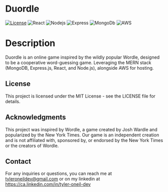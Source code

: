 # Duordle

[![License](https://img.shields.io/badge/License-MIT-blue.svg)](https://opensource.org/licenses/MIT)
![React](https://img.shields.io/badge/-ReactJs-61DAFB?logo=react&logoColor=white&style=for-the-badge)
![Nodejs](https://img.shields.io/badge/Node.js-43853D?style=for-the-badge&logo=node.js&logoColor=white)
![Express](https://img.shields.io/badge/Express.js-404D59?style=for-the-badge)
![MongoDb](https://img.shields.io/badge/MongoDB-4EA94B?style=for-the-badge&logo=mongodb&logoColor=white)
![AWS](https://img.shields.io/badge/Amazon_AWS-232F3E?style=for-the-badge&logo=amazon-aws&logoColor=white)

# Description

Duordle is an online game inspired by the wildly popular Wordle, designed to be a cooperative word-guessing game. Leveraging the MERN stack (MongoDB, Express.js, React, and Node.js), alongside AWS for hosting.

## License

This project is licensed under the MIT License - see the LICENSE file for details.

## Acknowledgments

This project was inspired by Wordle, a game created by Josh Wardle and popularized by the New York Times. Our game is an independent creation and is not affiliated with, sponsored by, or endorsed by the New York Times or the creators of Wordle.

## Contact

For any inquiries or questions, you can reach me at tyleroneildev@gmail.com
or on my linkedin at https://ca.linkedin.com/in/tyler-oneil-dev
